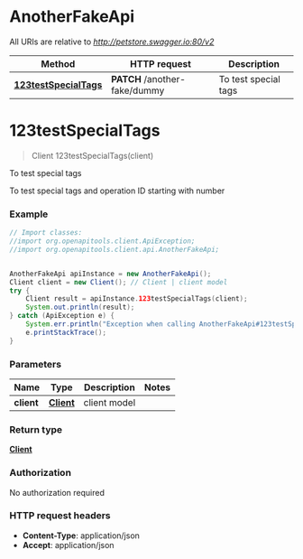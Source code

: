 # AnotherFakeApi

All URIs are relative to *http://petstore.swagger.io:80/v2*

Method | HTTP request | Description
------------- | ------------- | -------------
[**123testSpecialTags**](AnotherFakeApi.md#123testSpecialTags) | **PATCH** /another-fake/dummy | To test special tags


<a name="123testSpecialTags"></a>
# **123testSpecialTags**
> Client 123testSpecialTags(client)

To test special tags

To test special tags and operation ID starting with number

### Example
```java
// Import classes:
//import org.openapitools.client.ApiException;
//import org.openapitools.client.api.AnotherFakeApi;


AnotherFakeApi apiInstance = new AnotherFakeApi();
Client client = new Client(); // Client | client model
try {
    Client result = apiInstance.123testSpecialTags(client);
    System.out.println(result);
} catch (ApiException e) {
    System.err.println("Exception when calling AnotherFakeApi#123testSpecialTags");
    e.printStackTrace();
}
```

### Parameters

Name | Type | Description  | Notes
------------- | ------------- | ------------- | -------------
 **client** | [**Client**](Client.md)| client model |

### Return type

[**Client**](Client.md)

### Authorization

No authorization required

### HTTP request headers

 - **Content-Type**: application/json
 - **Accept**: application/json


